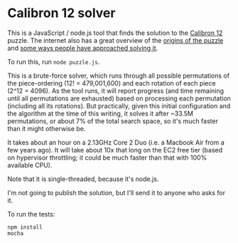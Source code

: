 # Calibron 12 solver

This is a JavaScript / node.js tool that finds the solution to the [Calibron 12](http://www.creativecrafthouse.com/index.php?main_page=product_info&products_id=844) puzzle. The internet also has a great overview of the [origins of the puzzle](http://www.pavelspuzzles.com/2010/08/the_calibron_12block_puzzle.html) and [some ways people have approached solving it](http://mypuzzlecollection.blogspot.com/2012/06/calibron-12.html).

To run this, run `node puzzle.js`.

This is a brute-force solver, which runs through all possible permutations of the piece-ordering (12! = 479,001,600) and each rotation of each piece (2^12 = 4096). As the tool runs, it will report progress (and time remaining until all permutations are exhausted) based on processing each permutation (including all its rotations). But practically, given this initial configuration and the algorithm at the time of this writing, it solves it after ~33.5M permutations, or about 7% of the total search space, so it's much faster than it might otherwise be.

It takes about an hour on a 2.13GHz Core 2 Duo (i.e. a Macbook Air from a few years ago). It will take about 10x that long on the EC2 free tier (based on hypervisor throttling; it could be much faster than that with 100% available CPU).

Note that it is single-threaded, because it's node.js.

I'm not going to publish the solution, but I'll send it to anyone who asks for it.

To run the tests:

    npm install
    mocha
